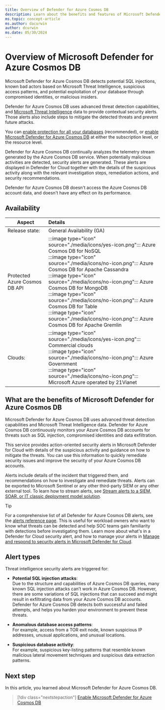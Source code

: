 ```yaml
---
title: Overview of Defender for Azure Cosmos DB
description: Learn about the benefits and features of Microsoft Defender for Azure Cosmos DB.
ms.topic: concept-article
ms.author: dacurwin
author: dcurwin
ms.date: 05/30/2024
---
```


# Overview of Microsoft Defender for Azure Cosmos DB

Microsoft Defender for Azure Cosmos DB detects potential SQL injections, known bad actors based on Microsoft Threat Intelligence, suspicious access patterns, and potential exploitation of your database through compromised identities, or malicious insiders.

Defender for Azure Cosmos DB uses advanced threat detection capabilities, and [Microsoft Threat Intelligence](https://www.microsoft.com/insidetrack/microsoft-uses-threat-intelligence-to-protect-detect-and-respond-to-threats) data to provide contextual security alerts. Those alerts also include steps to mitigate the detected threats and prevent future attacks.

You can [enable protection for all your databases](quickstart-enable-database-protections.md) (recommended), or [enable Microsoft Defender for Azure Cosmos DB](quickstart-enable-database-protections.md) at either the subscription level, or the resource level.

Defender for Azure Cosmos DB continually analyzes the telemetry stream generated by the Azure Cosmos DB service. When potentially malicious activities are detected, security alerts are generated. These alerts are displayed in Defender for Cloud together with the details of the suspicious activity along with the relevant investigation steps, remediation actions, and security recommendations.

Defender for Azure Cosmos DB doesn't access the Azure Cosmos DB account data, and doesn't have any effect on its performance.

## Availability

|Aspect|Details|
|----|:----|
|Release state:| General Availability (GA) |
| Protected Azure Cosmos DB API | :::image type="icon" source="./media/icons/yes-icon.png"::: Azure Cosmos DB for NoSQL <br> :::image type="icon" source="./media/icons/no-icon.png"::: Azure Cosmos DB for Apache Cassandra <br> :::image type="icon" source="./media/icons/no-icon.png"::: Azure Cosmos DB for MongoDB <br> :::image type="icon" source="./media/icons/no-icon.png"::: Azure Cosmos DB for Table <br> :::image type="icon" source="./media/icons/no-icon.png"::: Azure Cosmos DB for Apache Gremlin |
|Clouds:|:::image type="icon" source="./media/icons/yes-icon.png"::: Commercial clouds<br>:::image type="icon" source="./media/icons/no-icon.png"::: Azure Government <br>:::image type="icon" source="./media/icons/no-icon.png"::: Microsoft Azure operated by 21Vianet |

## What are the benefits of Microsoft Defender for Azure Cosmos DB

Microsoft Defender for Azure Cosmos DB uses advanced threat detection capabilities and Microsoft Threat Intelligence data. Defender for Azure Cosmos DB continuously monitors your Azure Cosmos DB accounts for threats such as SQL injection, compromised identities and data exfiltration.

This service provides action-oriented security alerts in Microsoft Defender for Cloud with details of the suspicious activity and guidance on how to mitigate the threats.
You can use this information to quickly remediate security issues and improve the security of your Azure Cosmos DB accounts.

Alerts include details of the incident that triggered them, and recommendations on how to investigate and remediate threats. Alerts can be exported to Microsoft Sentinel or any other third-party SIEM or any other external tool. To learn how to stream alerts, see [Stream alerts to a SIEM, SOAR, or IT classic deployment model solution](export-to-siem.md).

> [!TIP]
> For a comprehensive list of all Defender for Azure Cosmos DB alerts, see the [alerts reference page](alerts-reference.md#alerts-for-azure-cosmos-db). This is useful for workload owners who want to know what threats can be detected and help SOC teams gain familiarity with detections before investigating them. Learn more about what's in a Defender for Cloud security alert, and how to manage your alerts in [Manage and respond to security alerts in Microsoft Defender for Cloud](managing-and-responding-alerts.yml).

## Alert types

Threat intelligence security alerts are triggered for:

- **Potential SQL injection attacks**: <br>
    Due to the structure and capabilities of Azure Cosmos DB queries, many known SQL injection attacks can’t work in Azure Cosmos DB. However, there are some variations of SQL injections that can succeed and might result in exfiltrating data from your Azure Cosmos DB accounts. Defender for Azure Cosmos DB detects both successful and failed attempts, and helps you harden your environment to prevent these threats.

- **Anomalous database access patterns**: <br>
    For example, access from a TOR exit node, known suspicious IP addresses, unusual applications, and unusual locations.

- **Suspicious database activity**: <br>
    For example, suspicious key-listing patterns that resemble known malicious lateral movement techniques and suspicious data extraction patterns.

## Next step

In this article, you learned about Microsoft Defender for Azure Cosmos DB.

> [!div class="nextstepaction"]
> [Enable Microsoft Defender for Azure Cosmos DB](quickstart-enable-database-protections.md)
